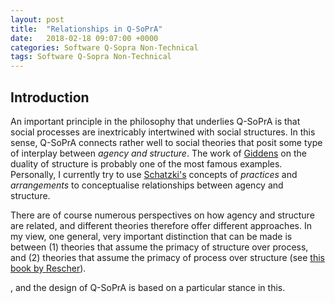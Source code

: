 ```yaml
---
layout: post
title:  "Relationships in Q-SoPrA"
date:   2018-02-18 09:07:00 +0000
categories: Software Q-Sopra Non-Technical
tags: Software Q-Sopra Non-Technical 
---
```


## Introduction
An important principle in the philosophy that underlies Q-SoPrA is that social processes are inextricably intertwined with social structures. In this sense, Q-SoPrA connects rather well to social theories that posit some type of interplay between *agency and structure*. The work of [Giddens][1] on the duality of structure is probably one of the most famous examples. Personally, I currently try to use [Schatzki's][2] concepts of *practices* and *arrangements* to conceptualise relationships between agency and structure. 

There are of course numerous perspectives on how agency and structure are related, and different theories therefore offer different approaches. In my view, one general, very important distinction that can be made is between (1) theories that assume the primacy of structure over process, and (2) theories that assume the primacy of process over structure (see [this book by Rescher][3]).  

, and the design of Q-SoPrA is based on a particular stance in this. 


[1]: https://books.google.co.uk/books?id=jpxkQ-1elyAC&printsec=frontcover&dq=Central+problems+in+social+theory&hl=nl&sa=X&ved=0ahUKEwjTpsfttK_ZAhUKPVAKHXkZA4IQ6AEIKDAA#v=onepage&q=Central%20problems%20in%20social%20theory&f=false
[2]: https://books.google.co.uk/books?id=753WUmtDIiwC&printsec=frontcover&dq=The+Site+of+the+Social&hl=nl&sa=X&ved=0ahUKEwjPvMuKta_ZAhWNLlAKHZz0DIMQ6AEIJzAA#v=onepage&q=The%20Site%20of%20the%20Social&f=false
[3]: https://books.google.co.uk/books?id=8MjR29eJLYIC&printsec=frontcover&dq=Process+metaphysics&hl=nl&sa=X&ved=0ahUKEwj-8drota_ZAhVCZ1AKHVUwBKUQ6AEIJzAA#v=onepage&q=Process%20metaphysics&f=false
